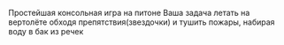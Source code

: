 Простейшая консольная игра на питоне
Ваша задача летать на вертолёте обходя препятствия(звездочки) и тушить пожары, набирая воду в бак из речек
